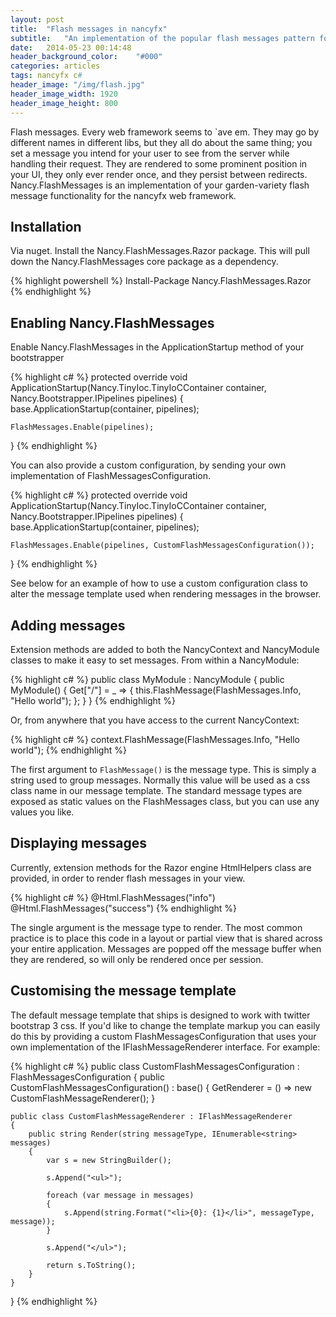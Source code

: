 ```yaml
---
layout: post
title:  "Flash messages in nancyfx"
subtitle:	"An implementation of the popular flash messages pattern for nancyfx"
date:   2014-05-23 00:14:48
header_background_color:	"#000"
categories: articles
tags: nancyfx c#
header_image: "/img/flash.jpg"
header_image_width: 1920
header_image_height: 800
---
```


Flash messages. Every web framework seems to `ave em. They may go by different names in different libs, but they all do about the same thing; you set a message you intend for your user to see from the server while handling their request. They are rendered to some prominent position in your UI, they only ever render once, and they persist between redirects. Nancy.FlashMessages is an implementation of your garden-variety flash message functionality for the nancyfx web framework.

## Installation

Via nuget. Install the Nancy.FlashMessages.Razor package. This will pull down the Nancy.FlashMessages core package as a dependency.

{% highlight powershell %}
Install-Package Nancy.FlashMessages.Razor
{% endhighlight %}

## Enabling Nancy.FlashMessages

Enable Nancy.FlashMessages in the ApplicationStartup method of your bootstrapper

{% highlight c# %}
protected override void ApplicationStartup(Nancy.TinyIoc.TinyIoCContainer container, Nancy.Bootstrapper.IPipelines pipelines)
{
	base.ApplicationStartup(container, pipelines);
        
	FlashMessages.Enable(pipelines);
}
{% endhighlight %}

You can also provide a custom configuration, by sending your own implementation of FlashMessagesConfiguration.

{% highlight c# %}
protected override void ApplicationStartup(Nancy.TinyIoc.TinyIoCContainer container, Nancy.Bootstrapper.IPipelines pipelines)
{
	base.ApplicationStartup(container, pipelines);
        
	FlashMessages.Enable(pipelines, CustomFlashMessagesConfiguration());
}
{% endhighlight %}

See below for an example of how to use a custom configuration class to alter the message template used when rendering messages in the browser.

## Adding messages

Extension methods are added to both the NancyContext and NancyModule classes to make it easy to set messages. From within a NancyModule:

{% highlight c# %}
public class MyModule : NancyModule {
	public MyModule() {
		Get["/"] = _ => {
			this.FlashMessage(FlashMessages.Info, "Hello world");
		};
	}
}
{% endhighlight %}

Or, from anywhere that you have access to the current NancyContext:

{% highlight c# %}
context.FlashMessage(FlashMessages.Info, "Hello world");
{% endhighlight %}

The first argument to `FlashMessage()` is the message type. This is simply a string used to group messages. Normally this value will be used as a css class name in our message template. The standard message types are exposed as static values on the FlashMessages class, but you can use any values you like.

## Displaying messages

Currently, extension methods for the Razor engine HtmlHelpers class are provided, in order to render flash messages in your view.

{% highlight c# %}
@Html.FlashMessages("info")
@Html.FlashMessages("success")
{% endhighlight %}

The single argument is the message type to render. The most common practice is to place this code in a layout or partial view that is shared across your entire application. Messages are popped off the message buffer when they are rendered, so will only be rendered once per session.

## Customising the message template

The default message template that ships is designed to work with twitter bootstrap 3 css. If you'd like to change the template markup you can easily do this by providing a custom FlashMessagesConfiguration that uses your own implementation of the IFlashMessageRenderer interface. For example:

{% highlight c# %}
public class CustomFlashMessagesConfiguration : FlashMessagesConfiguration
{
    public CustomFlashMessagesConfiguration() : base()
    {
        GetRenderer = () => new CustomFlashMessageRenderer();
    }

    public class CustomFlashMessageRenderer : IFlashMessageRenderer
    {
        public string Render(string messageType, IEnumerable<string> messages)
        {
            var s = new StringBuilder();

            s.Append("<ul>");

            foreach (var message in messages)
            {
                s.Append(string.Format("<li>{0}: {1}</li>", messageType, message));
            }

            s.Append("</ul>");

            return s.ToString();
        }
    }
}
{% endhighlight %}